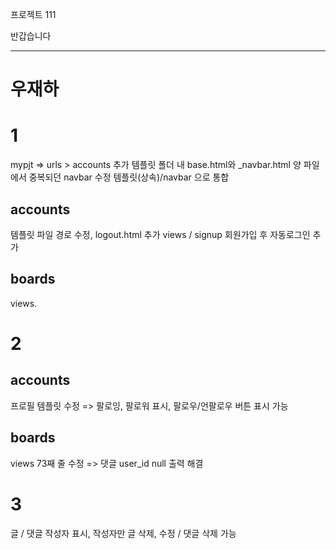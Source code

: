  프로젝트 111


 반갑습니다

 ---------
# 우재하
# 1
 mypjt => urls > accounts 추가 
 템플릿 폴더 내 base.html와 _navbar.html 양 파일에서 중복되던 navbar 수정 
 템플릿(상속)/navbar 으로 통합
 ## accounts 
 템플릿 파일 경로 수정, logout.html 추가
 views / signup 회원가입 후 자동로그인 추가

 ## boards
 views.

# 2

## accounts
프로필 템플릿 수정 => 팔로잉, 팔로워 표시, 팔로우/언팔로우 버튼 표시 가능

## boards
views 73째 줄 수정 => 댓글 user_id null 출력 해결 

# 3


글 / 댓글 작성자 표시, 작성자만 글 삭제, 수정 / 댓글 삭제 가능
